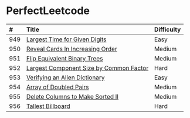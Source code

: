 # PerfectLeetcode

|  \#  | Title | Difficulty
| :--- | :--- | :---
| 949  | [Largest Time for Given Digits](./solutions/python/0949.py) | Easy
| 950  | [Reveal Cards In Increasing Order](./solutions/python/0950.py) | Medium
| 951  | [Flip Equivalent Binary Trees](./solutions/python/0951.py) | Medium
| 952  | [Largest Component Size by Common Factor](./solutions/python/0952.py) | Hard
| 953  | [Verifying an Alien Dictionary](./solutions/python/0953.py) | Easy
| 954  | [Array of Doubled Pairs](./solutions/python/0954.py) | Medium
| 955  | [Delete Columns to Make Sorted II](./solutions/python/0955.py) | Medium
| 956  | [Tallest Billboard](./solutions/python/0956.py) | Hard